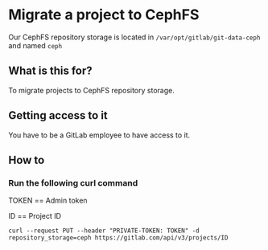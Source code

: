# Migrate a project to CephFS

Our CephFS repository storage is located in `/var/opt/gitlab/git-data-ceph` and named `ceph`

## What is this for?

To migrate projects to CephFS repository storage.

## Getting access to it

You have to be a GitLab employee to have access to it.

## How to

### Run the following curl command

TOKEN == Admin token

ID == Project ID
```
curl --request PUT --header "PRIVATE-TOKEN: TOKEN" -d repository_storage=ceph https://gitlab.com/api/v3/projects/ID
```
